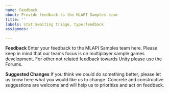 ```yaml
---
name: Feedback
about: Provide feedback to the MLAPI Samples team
title: ''
labels: stat:awaiting triage, type:feedback
assignees: ''

---
```


**Feedback**
Enter your feedback to the MLAPI Samples team here. Please keep in mind that our teams focus is on multiplayer sample games development. For other not related feedback towards Unity please use the Forums.

**Suggested Changes**
If you think we could do something better, please let us know here what you would like us to change. Concrete and constructive suggestions are welcome and will help us to prioritize and act on feedback.
